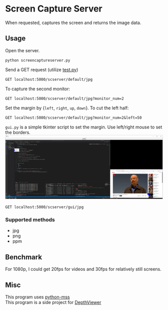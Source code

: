 # Screen Capture Server
When requested, captures the screen and returns the image data.

## Usage
Open the server.
```
python screencaptureserver.py
```
Send a GET request (utilize [test.py](./test.py))
```
GET localhost:5000/scserver/default/jpg
```
To capture the second monitor:
```
GET localhost:5000/scserver/default/jpg?monitor_num=2
```
Set the margin by {`left`, `right`, `up`, `down`}. To cut the left half:
```
GET localhost:5000/scserver/default/jpg?monitor_num=2&left=50
```
`gui.py` is a simple tkinter script to set the margin. Use left/right mouse to set the borders.<br>
![gui](./gui.jpg)
```
GET localhost:5000/scserver/gui/jpg
```

### Supported methods
- jpg
- png
- ppm

## Benchmark
For 1080p, I could get 20fps for videos and 30fps for relatively still screens.

## Misc
This program uses [python-mss](https://github.com/BoboTiG/python-mss)<br>
This program is a side project for [DepthViewer](https://github.com/parkchamchi/DepthViewer)<br>